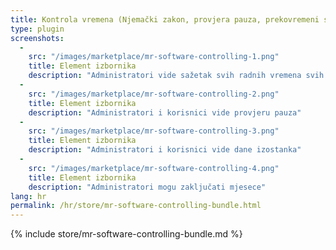 ```yaml
---
title: Kontrola vremena (Njemački zakon, provjera pauza, prekovremeni sati)
type: plugin
screenshots:
  - 
    src: "/images/marketplace/mr-software-controlling-1.png"
    title: Element izbornika
    description: "Administratori vide sažetak svih radnih vremena svih korisnika"
  - 
    src: "/images/marketplace/mr-software-controlling-2.png"
    title: Element izbornika
    description: "Administratori i korisnici vide provjeru pauza"
  - 
    src: "/images/marketplace/mr-software-controlling-3.png"
    title: Element izbornika
    description: "Administratori i korisnici vide dane izostanka"
  - 
    src: "/images/marketplace/mr-software-controlling-4.png"
    title: Element izbornika
    description: "Administratori mogu zaključati mjesece"
lang: hr
permalink: /hr/store/mr-software-controlling-bundle.html
---
```


{% include store/mr-software-controlling-bundle.md %}
